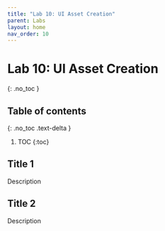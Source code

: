 ```yaml
---
title: "Lab 10: UI Asset Creation"
parent: Labs
layout: home
nav_order: 10
---
```


# Lab 10: UI Asset Creation
{: .no_toc }

## Table of contents
{: .no_toc .text-delta }

1. TOC
{:toc}

## Title 1
Description

## Title 2
Description